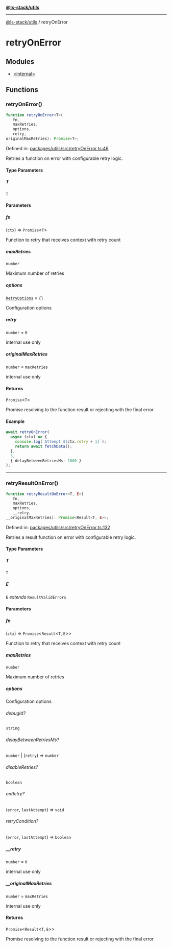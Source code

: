 [**@ls-stack/utils**](../README.md)

***

[@ls-stack/utils](../modules.md) / retryOnError

# retryOnError

## Modules

- [\<internal\>](-internal-.md)

## Functions

### retryOnError()

```ts
function retryOnError<T>(
   fn, 
   maxRetries, 
   options, 
   retry, 
originalMaxRetries): Promise<T>;
```

Defined in: [packages/utils/src/retryOnError.ts:46](https://github.com/lucasols/utils/blob/main/packages/utils/src/retryOnError.ts#L46)

Retries a function on error with configurable retry logic.

#### Type Parameters

##### T

`T`

#### Parameters

##### fn

(`ctx`) => `Promise`\<`T`\>

Function to retry that receives context with retry count

##### maxRetries

`number`

Maximum number of retries

##### options

[`RetryOptions`](-internal-.md#retryoptions) = `{}`

Configuration options

##### retry

`number` = `0`

internal use only

##### originalMaxRetries

`number` = `maxRetries`

internal use only

#### Returns

`Promise`\<`T`\>

Promise resolving to the function result or rejecting with the final error

#### Example

```ts
await retryOnError(
  async (ctx) => {
    console.log(`Attempt ${ctx.retry + 1}`);
    return await fetchData();
  },
  3,
  { delayBetweenRetriesMs: 1000 }
);
```

***

### retryResultOnError()

```ts
function retryResultOnError<T, E>(
   fn, 
   maxRetries, 
   options, 
   __retry, 
__originalMaxRetries): Promise<Result<T, E>>;
```

Defined in: [packages/utils/src/retryOnError.ts:132](https://github.com/lucasols/utils/blob/main/packages/utils/src/retryOnError.ts#L132)

Retries a result function on error with configurable retry logic.

#### Type Parameters

##### T

`T`

##### E

`E` *extends* `ResultValidErrors`

#### Parameters

##### fn

(`ctx`) => `Promise`\<`Result`\<`T`, `E`\>\>

Function to retry that receives context with retry count

##### maxRetries

`number`

Maximum number of retries

##### options

Configuration options

###### debugId?

`string`

###### delayBetweenRetriesMs?

`number` \| (`retry`) => `number`

###### disableRetries?

`boolean`

###### onRetry?

(`error`, `lastAttempt`) => `void`

###### retryCondition?

(`error`, `lastAttempt`) => `boolean`

##### \_\_retry

`number` = `0`

internal use only

##### \_\_originalMaxRetries

`number` = `maxRetries`

internal use only

#### Returns

`Promise`\<`Result`\<`T`, `E`\>\>

Promise resolving to the function result or rejecting with the final error

